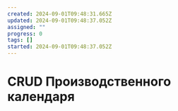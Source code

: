 ```yaml
---
created: 2024-09-01T09:48:31.665Z
updated: 2024-09-01T09:48:37.052Z
assigned: ""
progress: 0
tags: []
started: 2024-09-01T09:48:37.052Z
---
```


# CRUD Производственного календаря
